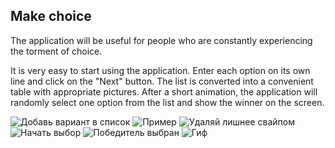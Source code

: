 ## Make choice
The application will be useful for people who are constantly experiencing the torment of choice.

It is very easy to start using the application. Enter each option on its own line and click on the "Next" button. The list is converted into a convenient table with appropriate pictures. After a short animation, the application will randomly select one option from the list and show the winner on the screen.

![Добавь вариант в список](https://github.com/maria-93/makechoice/raw/master/MC_1.png)
![Пример](https://github.com/maria-93/makechoice/raw/master/MC_2.png)
![Удаляй лишнее свайпом](https://github.com/maria-93/makechoice/raw/master/MC_3.png)
![Начать выбор](https://github.com/maria-93/makechoice/raw/master/MC_4.png)
![Победитель выбран](https://github.com/maria-93/makechoice/raw/master/MC_5.png)
![Гиф](https://github.com/maria-93/makechoice/raw/master/gif.gif)

